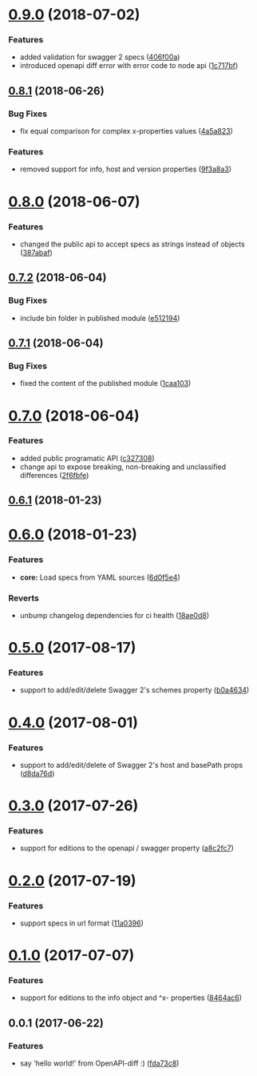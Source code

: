 <a name="0.9.0"></a>
# [0.9.0](https://bitbucket.org/atlassian/openapi-diff/compare/0.8.1...0.9.0) (2018-07-02)


### Features

* added validation for swagger 2 specs ([406f00a](https://bitbucket.org/atlassian/openapi-diff/commits/406f00a))
* introduced openapi diff error with error code to node api ([1c717bf](https://bitbucket.org/atlassian/openapi-diff/commits/1c717bf))



<a name="0.8.1"></a>
## [0.8.1](https://bitbucket.org/atlassian/openapi-diff/compare/0.8.0...0.8.1) (2018-06-26)


### Bug Fixes

* fix equal comparison for complex x-properties values ([4a5a823](https://bitbucket.org/atlassian/openapi-diff/commits/4a5a823))


### Features

* removed support for info, host and version properties ([9f3a8a3](https://bitbucket.org/atlassian/openapi-diff/commits/9f3a8a3))



<a name="0.8.0"></a>
# [0.8.0](https://bitbucket.org/atlassian/openapi-diff/compare/0.7.2...0.8.0) (2018-06-07)


### Features

* changed the public api to accept specs as strings instead of objects ([387abaf](https://bitbucket.org/atlassian/openapi-diff/commits/387abaf))



<a name="0.7.2"></a>
## [0.7.2](https://bitbucket.org/atlassian/openapi-diff/compare/0.7.1...0.7.2) (2018-06-04)


### Bug Fixes

* include bin folder in published module ([e512194](https://bitbucket.org/atlassian/openapi-diff/commits/e512194))



<a name="0.7.1"></a>
## [0.7.1](https://bitbucket.org/atlassian/openapi-diff/compare/0.7.0...0.7.1) (2018-06-04)


### Bug Fixes

* fixed the content of the published module ([1caa103](https://bitbucket.org/atlassian/openapi-diff/commits/1caa103))



<a name="0.7.0"></a>
# [0.7.0](https://bitbucket.org/atlassian/openapi-diff/compare/0.6.1...0.7.0) (2018-06-04)


### Features

* added public programatic API ([c327308](https://bitbucket.org/atlassian/openapi-diff/commits/c327308))
* change api to expose breaking, non-breaking and unclassified differences ([2f6fbfe](https://bitbucket.org/atlassian/openapi-diff/commits/2f6fbfe))



<a name="0.6.1"></a>
## [0.6.1](https://bitbucket.org/atlassian/openapi-diff/compare/0.6.0...0.6.1) (2018-01-23)



<a name="0.6.0"></a>
# [0.6.0](https://bitbucket.org/atlassian/openapi-diff/compare/0.5.0...0.6.0) (2018-01-23)


### Features

* **core:** Load specs from YAML sources ([6d0f5e4](https://bitbucket.org/atlassian/openapi-diff/commits/6d0f5e4))


### Reverts

* unbump changelog dependencies for ci health ([18ae0d8](https://bitbucket.org/atlassian/openapi-diff/commits/18ae0d8))



<a name="0.5.0"></a>
# [0.5.0](https://bitbucket.org/atlassian/openapi-diff/compare/0.4.0...0.5.0) (2017-08-17)


### Features

* support to add/edit/delete Swagger 2's schemes property ([b0a4634](https://bitbucket.org/atlassian/openapi-diff/commits/b0a4634))



<a name="0.4.0"></a>
# [0.4.0](https://bitbucket.org/atlassian/openapi-diff/compare/0.3.0...v0.4.0) (2017-08-01)


### Features

* support to add/edit/delete of Swagger 2's host and basePath props ([d8da76d](https://bitbucket.org/atlassian/openapi-diff/commits/d8da76d))



<a name="0.3.0"></a>
# [0.3.0](https://bitbucket.org/atlassian/openapi-diff/compare/0.2.0...v0.3.0) (2017-07-26)


### Features

* support for editions to the openapi / swagger property ([a8c2fc7](https://bitbucket.org/atlassian/openapi-diff/commits/a8c2fc7))



<a name="0.2.0"></a>
# [0.2.0](https://bitbucket.org/atlassian/openapi-diff/compare/0.1.0...v0.2.0) (2017-07-19)


### Features

* support specs in url format ([11a0396](https://bitbucket.org/atlassian/openapi-diff/commits/11a0396))



<a name="0.1.0"></a>
# [0.1.0](https://bitbucket.org/atlassian/openapi-diff/compare/0.0.1...v0.1.0) (2017-07-07)


### Features

* support for editions to the info object and ^x- properties ([8464ac6](https://bitbucket.org/atlassian/openapi-diff/commits/8464ac6))



<a name="0.0.1"></a>
## 0.0.1 (2017-06-22)


### Features

* say 'hello world!' from OpenAPI-diff :) ([fda73c8](https://bitbucket.org/atlassian/openapi-diff/commits/fda73c8))



